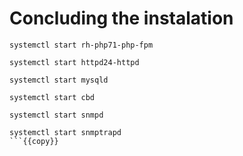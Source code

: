 # Concluding the instalation


```
systemctl start rh-php71-php-fpm

systemctl start httpd24-httpd

systemctl start mysqld

systemctl start cbd

systemctl start snmpd

systemctl start snmptrapd
```{{copy}}


